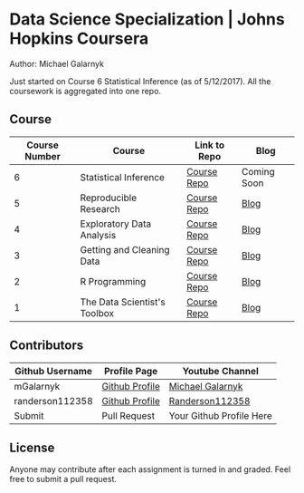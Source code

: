 # Data Science Specialization | Johns Hopkins Coursera
Author: Michael Galarnyk <br />

Just started on Course 6 Statistical Inference (as of 5/12/2017). All the coursework is aggregated into one repo.

## Course 
Course Number | Course | Link to Repo | Blog
--- | --- | --- | ---
6 |  Statistical Inference |  [Course Repo](https://github.com/mGalarnyk/datasciencecoursera/tree/master/6_%20Statistical_Inference "Statistical Inference Repo") | Coming Soon 
5 |  Reproducible Research |  [Course Repo](https://github.com/mGalarnyk/datasciencecoursera/tree/master/5_Reproducible_Research "Reproducible Research Repo") | [Blog](https://medium.com/@GalarnykMichael/reproducible-research-jhu-coursera-course-5-ad0188bfc53b "Review + data.table")
4 |  Exploratory Data Analysis |  [Course Repo](https://github.com/mGalarnyk/datasciencecoursera/tree/master/4_Exploratory_Data_Analysis "Exploratory Data Analysis Repo") | [Blog](https://medium.com/@GalarnykMichael/exploratory-data-analysis-jhu-coursera-course-4-4a908e0d30d8#.g10ri88vo "Review + data.table")
3 |  Getting and Cleaning Data |  [Course Repo](https://github.com/mGalarnyk/datasciencecoursera/tree/master/3_Getting_and_Cleaning_Data "Getting and Cleaning Data") | [Blog](https://medium.com/@GalarnykMichael/getting-and-cleaning-data-jhu-coursera-course-3-c3635747858b#.y93kqfa0u "Review + data.table")
2 |  R Programming |  [Course Repo](https://github.com/mGalarnyk/datasciencecoursera/tree/master/2_R_Programming "R Programming Repo") | [Blog](https://medium.com/@GalarnykMichael/in-progress-review-course-2-r-programming-jhu-coursera-ad27086d8438#.bzzr29fvo "Review + data.table")
1 |  The Data Scientist's Toolbox |  [Course Repo](https://github.com/mGalarnyk/datasciencecoursera/tree/master/4_Exploratory_Data_Analysis "Data Scientist's Repo") | [Blog](https://medium.com/@GalarnykMichael/review-course-1-the-data-scientists-toolbox-jhu-coursera-4d7459458821#.5jpg133ln "Review + Going over Parts of Quiz")

## Contributors
Github Username | Profile Page | Youtube Channel
--- | --- | ---
mGalarnyk | [Github Profile](https://github.com/mGalarnyk) | [Michael Galarnyk](https://www.youtube.com/c/MichaelGalarnyk)
randerson112358 | [Github Profile](https://github.com/randerson112358) | [Randerson112358](https://www.youtube.com/channel/UCaV_0qp2NZd319K4_K8Z5SQ)
Submit |  Pull Request | Your Github Profile Here

## License
Anyone may contribute after each assignment is turned in and graded. Feel free to submit a pull request. 
